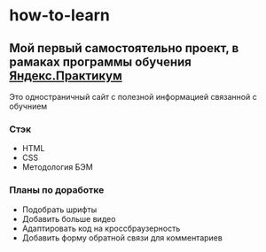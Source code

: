 # how-to-learn 
## Мой первый самостоятельно проект, в рамаках программы обучения [Яндекс.Практикум](https://praktikum.yandex.ru/)
Это одностраничный сайт с полезной информацией связанной с обучнием
### Стэк
* HTML
* CSS
* Методология БЭМ
### Планы по доработке
* Подобрать шрифты 
* Добавить больше видео
* Адаптировать код на кроссбраузерность 
* Добавить форму обратной связи для комментариев 
